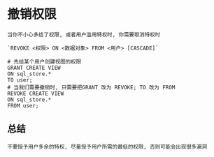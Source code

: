 # 撤销权限

    当你不小心多给了权限, 或者用户滥用特权时, 你需要取消特权时
    
```
`REVOKE <权限> ON <数据对象> FROM <用户> [CASCADE]`

# 先给某个用户创建视图的权限
GRANT CREATE VIEW 
ON sql_store.*
TO user;
# 当我们需要撤销时, 只需要把GRANT 改为 REVOKE; TO 改为 FROM 
REVOKE CREATE VIEW
ON sql_store.*
FROM user;
```

## 总结

    不要授予用户多余的特权, 尽量授予用户所需的最低的权限, 否则可能会出现很多漏洞